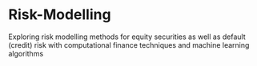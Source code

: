# Risk-Modelling
Exploring risk modelling methods for equity securities as well as default (credit) risk with computational finance techniques and machine learning algorithms
